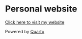 # Personal website

[Click here to visit my website](https://valegiunchiglia.github.io/personal_website/)

Powered by [Quarto](https://quarto.org/docs/websites/)

